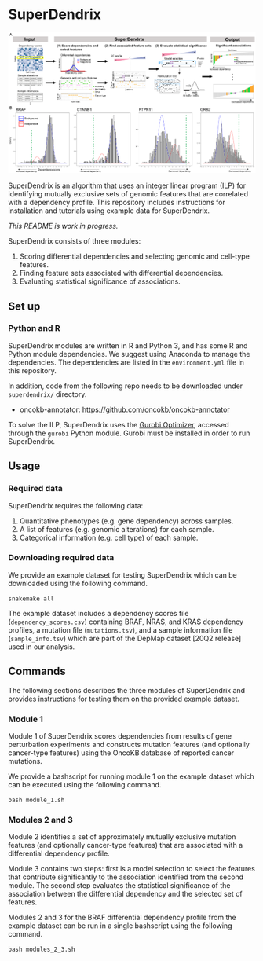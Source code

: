# SuperDendrix

<img src="fig/overview.png" width="800">

SuperDendrix is an algorithm that uses an integer linear program (ILP) for identifying mutually exclusive sets of genomic features that are correlated with a dependency profile.
This repository includes instructions for installation and tutorials using example data for SuperDendrix.

*This README is work in progress.*

SuperDendrix consists of three modules:
1) Scoring differential dependencies and selecting genomic and cell-type features.
2) Finding feature sets associated with differential dependencies. 
3) Evaluating statistical significance of associations. 

## Set up

### Python and R
SuperDendrix modules are written in R and Python 3, and has some R and Python module dependencies. We suggest using Anaconda to manage the dependencies. The dependencies are listed in the `environment.yml` file in this repository.

In addition, code from the following repo needs to be downloaded under `superdendrix/` directory.
- oncokb-annotator: https://github.com/oncokb/oncokb-annotator

To solve the ILP, SuperDendrix uses the [Gurobi Optimizer](http://www.gurobi.com/downloads/gurobi-optimizer), accessed through the `gurobi` Python module. Gurobi must be installed in order to run SuperDendrix.


## Usage

### Required data

SuperDendrix requires the following data:

1. Quantitative phenotypes (e.g. gene dependency) across samples.
2. A list of features (e.g. genomic alterations) for each sample.
3. Categorical information (e.g. cell type) of each sample.

### Downloading required data
We provide an example dataset for testing SuperDendrix which can be downloaded using the following command.

    snakemake all

The example dataset includes a dependency scores file (`dependency_scores.csv`) containing BRAF, NRAS, and KRAS dependency profiles, a mutation file (`mutations.tsv`), and a sample information file (`sample_info.tsv`) which are part of the DepMap dataset [20Q2 release] used in our analysis.

## Commands
The following sections describes the three modules of SuperDendrix and provides instructions for testing them on the provided example dataset.

### Module 1
Module 1 of SuperDendrix scores dependencies from results of gene perturbation experiments and constructs mutation features (and optionally cancer-type features) using the OncoKB database of reported cancer mutations.

We provide a bashscript for running module 1 on the example dataset which can be executed using the following command.

    bash module_1.sh

### Modules 2 and 3
Module 2 identifies a set of approximately mutually exclusive mutation features (and optionally cancer-type features) that are associated with a differential dependency profile.

Module 3 contains two steps: first is a model selection to select the features that contribute significantly to the association identified from the second module. The second step evaluates the statistical significance of the association between the differential dependency and the selected set of features.

Modules 2 and 3 for the BRAF differential dependency profile from the example dataset can be run in a single bashscript using the following command.

    bash modules_2_3.sh